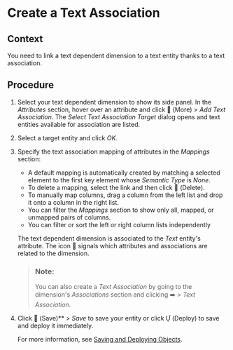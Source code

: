 <!-- loio414df15a2e65402f9e133d89b343eb2e -->

<link rel="stylesheet" type="text/css" href="../css/sap-icons.css"/>

# Create a Text Association



## Context

You need to link a text dependent dimension to a text entity thanks to a text association.



## Procedure

1.  Select your text dependent dimension to show its side panel. In the *Attributes* section, hover over an attribute and click <span class="FPA-icons-V3"></span> \(More\) \> *Add Text Association*. The *Select Text Association Target* dialog opens and text entities available for association are listed.

2.  Select a target entity and click *OK*.

3.  Specify the text association mapping of attributes in the *Mappings* section:

    -   A default mapping is automatically created by matching a selected element to the first key element whose *Semantic Type* is *None*.
    -   To delete a mapping, select the link and then click <span class="FPA-icons-V3"></span> \(Delete\).
    -   To manually map columns, drag a column from the left list and drop it onto a column in the right list.
    -   You can filter the *Mappings* section to show only all, mapped, or unmapped pairs of columns.
    -   You can filter or sort the left or right column lists independently

    The text dependent dimension is associated to the *Text* entity's attribute. The icon <span class="FPA-icons-V3"></span> signals which attributes and associations are related to the dimension.

    > ### Note:  
    > You can also create a *Text Association* by going to the dimension's *Associations* section and clicking :arrow_right: \> *Text Association*.

4.  Click <span class="FPA-icons-V3"></span> \(Save\)** \> *Save* to save your entity or click <span class="SAP-icons-V5"></span> \(Deploy\) to save and deploy it immediately.

    For more information, see [Saving and Deploying Objects](../Creating-Finding-Sharing-Objects/saving-and-deploying-objects-7c0b560.md).


